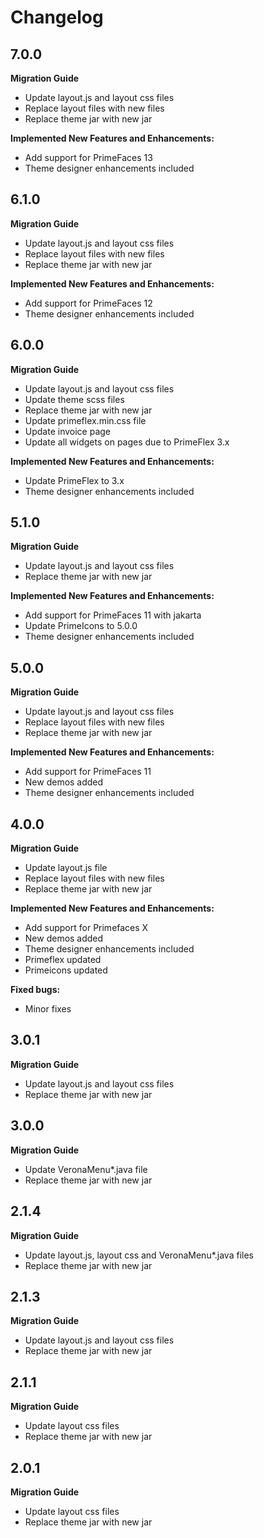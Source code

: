 # Changelog

## 7.0.0

**Migration Guide**

- Update layout.js and layout css files
- Replace layout files with new files
- Replace theme jar with new jar

**Implemented New Features and Enhancements:**

- Add support for PrimeFaces 13
- Theme designer enhancements included

## 6.1.0

**Migration Guide**

- Update layout.js and layout css files
- Replace layout files with new files
- Replace theme jar with new jar

**Implemented New Features and Enhancements:**

- Add support for PrimeFaces 12
- Theme designer enhancements included

## 6.0.0

**Migration Guide**

- Update layout.js and layout css files
- Update theme scss files
- Replace theme jar with new jar
- Update primeflex.min.css file
- Update invoice page
- Update all widgets on pages due to PrimeFlex 3.x

**Implemented New Features and Enhancements:**

- Update PrimeFlex to 3.x
- Theme designer enhancements included

## 5.1.0

**Migration Guide**

- Update layout.js and layout css files
- Replace theme jar with new jar

**Implemented New Features and Enhancements:**

- Add support for PrimeFaces 11 with jakarta
- Update PrimeIcons to 5.0.0
- Theme designer enhancements included

## 5.0.0

**Migration Guide**

- Update layout.js and layout css files
- Replace layout files with new files
- Replace theme jar with new jar

**Implemented New Features and Enhancements:**

- Add support for PrimeFaces 11
- New demos added
- Theme designer enhancements included

## 4.0.0

**Migration Guide**

- Update layout.js file
- Replace layout files with new files
- Replace theme jar with new jar

**Implemented New Features and Enhancements:**

- Add support for Primefaces X
- New demos added
- Theme designer enhancements included
- Primeflex updated
- Primeicons updated

**Fixed bugs:**

- Minor fixes

## 3.0.1

**Migration Guide**

- Update layout.js and layout css files
- Replace theme jar with new jar

## 3.0.0

**Migration Guide**

- Update VeronaMenu*.java file
- Replace theme jar with new jar

## 2.1.4

**Migration Guide**

- Update layout.js, layout css and VeronaMenu*.java files
- Replace theme jar with new jar

## 2.1.3

**Migration Guide**

- Update layout.js and layout css files
- Replace theme jar with new jar

## 2.1.1

**Migration Guide**

- Update layout css files
- Replace theme jar with new jar

## 2.0.1

**Migration Guide**

- Update layout css files
- Replace theme jar with new jar